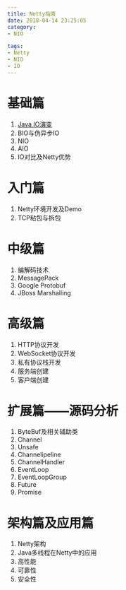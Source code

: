 ```yaml
---
title: Netty指南
date: 2018-04-14 23:25:05
category: 
- NIO

tags:
- Netty
- NIO
- IO
---
```


# 基础篇
1. [Java IO演变](/2018/04/15/Netty指南——Java_IO演变/index.html)
2. BIO与伪异步IO
3. NIO
4. AIO
5. IO对比及Netty优势

# 入门篇
1. Netty环境开发及Demo
2. TCP粘包与拆包

# 中级篇
1. 编解码技术
2. MessagePack
3. Google Protobuf
4. JBoss Marshalling

# 高级篇
1. HTTP协议开发
2. WebSocket协议开发
3. 私有协议栈开发
4. 服务端创建
5. 客户端创建

# 扩展篇——源码分析
1. ByteBuf及相关辅助类
2. Channel
3. Unsafe
4. Channelipeline
5. ChannelHandler
6. EventLoop
7. EventLoopGroup
8. Future
9. Promise

# 架构篇及应用篇
1. Netty架构
2. Java多线程在Netty中的应用
3. 高性能
4. 可靠性
5. 安全性 

